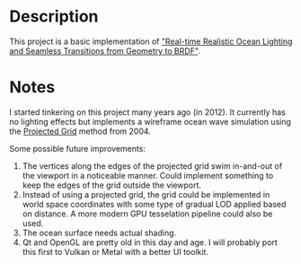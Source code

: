 Description
===========

This project is a basic implementation of ["Real-time Realistic Ocean Lighting and Seamless Transitions from Geometry to BRDF"](http://www-ljk.imag.fr/Publications/Basilic/com.lmc.publi.PUBLI_Article@125fe8a8322_1ac3379/article.pdf).

Notes
=====

I started tinkering on this project many years ago (in 2012). It currently has no lighting effects
but implements a wireframe ocean wave simulation using the [Projected
Grid](https://fileadmin.cs.lth.se/graphics/theses/projects/projgrid/) method from 2004.

Some possible future improvements:
1. The vertices along the edges of the projected grid swim in-and-out of the viewport in a
   noticeable manner. Could implement something to keep the edges of the grid outside the viewport.
2. Instead of using a projected grid, the grid could be implemented in world space coordinates with
   some type of gradual LOD applied based on distance. A more modern GPU tesselation pipeline could
   also be used.
3. The ocean surface needs actual shading.
4. Qt and OpenGL are pretty old in this day and age. I will probably port this first to Vulkan or
   Metal with a better UI toolkit.
